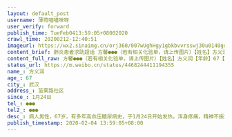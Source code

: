 ```yaml
---
layout: default_post
username: 薄荷喵喵咪呀
user_verify: forward
publish_time: TueFeb0413:59:05+08002020
crawl_time: 20200212-12:40:51
imageurl: https://wx2.sinaimg.cn/orj360/007wUghHgy1gbkbvvrsswj30u0140gox.jpg,https://wx4.sinaimg.cn/orj360/007wUghHgy1gbkbvw251oj30u0140acg.jpg,https://wx2.sinaimg.cn/orj360/007wUghHgy1gbkbvwj7ruj30v91voakb.jpg,https://wx3.sinaimg.cn/orj360/007wUghHgy1gbkbvvfzl8j30u0140gnq.jpg,https://wx4.sinaimg.cn/orj360/007wUghHgy1gbkbvybzmyj32c0340npd.jpg,https://wx1.sinaimg.cn/orj360/007wUghHgy1gbkbw0mkylj32c03407wh.jpg,https://wx2.sinaimg.cn/orj360/007wUghHgy1gbkbw1qtibj30u0140tca.jpg
content_brief: 肺炎患者求助超话 方馨●●●（若有相关化验单，请上传图片）【姓名】方义润【年龄】67【所在城市】武汉【所在小区、社区】苗栗路社区【患病时间】1月24日【联系方式】●●●【其他紧急联系人】●●●【病情描述】 病人男性，67岁，有多年高血压糖尿病史，于1月24日开始发 ...全文
content_full_raw: 方馨●●●（若有相关化验单，请上传图片）【姓名】方义润【年龄】67【所在城市】武汉【所在小区、社区】苗栗路社区【患病时间】1月24日【联系方式】●●●【其他紧急联系人】●●●【病情描述】病人男性，67岁，有多年高血压糖尿病史，于1月24日开始发热，浑身疼痛，精神不振食欲不佳，25日开始出现呼吸问题，28日前往就医，CT显示肺部大面积感染，29日做了核酸13项检测显示全阴性，31日做了新冠核酸检测显示双阳性，因病人年纪较大，发烧38.5度，心跳118，在此期间血糖一度降到2.8，呼吸困难，走路说话都踹气，腹泻，血氧9.3，医生多次要求我们想办法住院，我们也多次上报社区要求安排床位，但是目前一直没有解决，因为呼吸困难和发烧无法坚持步行到医院打吊针，病人目前只能躺在家里吃药，求社会各界想办法帮忙解决老人的住院问题！
status_url: https://m.weibo.cn/status/4468244411194355
name_: 方义润
age_: 67
city_: 武汉
address_: 苗栗路社区
since_: 1月24日
tel_: ●●●
tel2_: ●●●
desc_: 病人男性，67岁，有多年高血压糖尿病史，于1月24日开始发热，浑身疼痛，精神不振食欲不佳，25日开始出现呼吸问题，28日前往就医，CT显示肺部大面积感染，29日做了核酸13项检测显示全阴性，31日做了新冠核酸检测显示双阳性，因病人年纪较大，发烧38.5度，心跳118，在此期间血糖一度降到2.8，呼吸困难，走路说话都踹气，腹泻，血氧9.3，医生多次要求我们想办法住院，我们也多次上报社区要求安排床位，但是目前一直没有解决，因为呼吸困难和发烧无法坚持步行到医院打吊针，病人目前只能躺在家里吃药，求社会各界想办法帮忙解决老人的住院问题！
publish_timestamp: 2020-02-04 13:59:05+08:00
---
```

